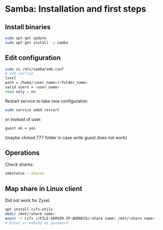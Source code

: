 # Samba: Installation and first steps
## Install binaries
```bash
sudo apt-get update
sudo apt-get install -y samba
```
## Edit configuration
```bash
sudo vi /etc/samba/smb.conf
# add section
[xxx]
path = /home/<user_name>/<folder_name>
valid users = <user_name>
read only = no
```
Restart service to take new configuration
```bash
sudo service smbd restart
```
or instead of user:
```bash
guest ok = yes
```
(maybe chmod 777 folder in case write guest does not work)
## Operations
Check shares:
```bash
smbstatus --shares
```
## Map share in Linux client 
Did not work for Zyxel.
```bash
apt install cifs-utils
mkdir /mnt/<share name>
mount -t cifs //FILE-SERVER-IP-ADDRESS/<share name> /mnt/<share name> -o user=nobody
# Enter or nobody as password
```
